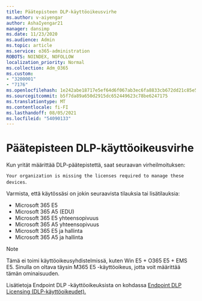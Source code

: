 ```yaml
---
title: Päätepisteen DLP-käyttöoikeusvirhe
ms.author: v-aiyengar
author: AshaIyengar21
manager: dansimp
ms.date: 11/23/2020
ms.audience: Admin
ms.topic: article
ms.service: o365-administration
ROBOTS: NOINDEX, NOFOLLOW
localization_priority: Normal
ms.collection: Adm_O365
ms.custom:
- "3200001"
- "7176"
ms.openlocfilehash: 1e242abe18717e5ef64d6f067ab3ec6fa8833cb672dd21c85e577ce640240ba0
ms.sourcegitcommit: b5f7da89a650d2915dc652449623c78be6247175
ms.translationtype: MT
ms.contentlocale: fi-FI
ms.lasthandoff: 08/05/2021
ms.locfileid: "54090133"
---
```

# <a name="endpoint-dlp-licensing-error"></a>Päätepisteen DLP-käyttöoikeusvirhe

Kun yrität määrittää DLP-päätepistettä, saat seuraavan virheilmoituksen:

`Your organization is missing the licenses required to manage these devices`.

Varmista, että käytössäsi on jokin seuraavista tilauksia tai lisätilauksia:

- Microsoft 365 E5
- Microsoft 365 A5 (EDU)
- Microsoft 365 E5 yhteensopivuus
- Microsoft 365 A5 yhteensopivuus
- Microsoft 365 E5 ja hallinta
- Microsoft 365 A5 ja hallinta

> [!NOTE]
> Tämä ei toimi käyttöoikeusyhdistelmissä, kuten Win E5 + O365 E5 + EMS E5. Sinulla on oltava täysin M365 E5 -käyttöoikeus, jotta voit määrittää tämän ominaisuuden.

Lisätietoja Endpoint DLP -käyttöoikeuksista on kohdassa [Endpoint DLP Licensing (DLP-käyttöoikeudet).](https://docs.microsoft.com/microsoft-365/compliance/endpoint-dlp-getting-started#onboarding-devices-into-device-management)
